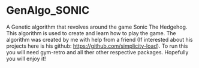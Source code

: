 # GenAlgo_SONIC
A Genetic algorithm that revolves around the game Sonic The Hedgehog. This algorithm is used to create and learn how to play the game.
The algorithm was created by me with help from a friend (If interested about his projects here is his github: https://github.com/simplicity-load).
To run this you will need gym-retro and all ther other respective packages.
Hopefully you will enjoy it!


